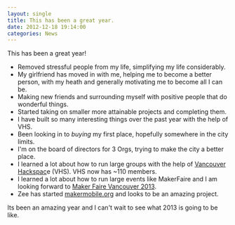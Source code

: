 ```yaml
---
layout: single
title: This has been a great year. 
date: 2012-12-18 19:14:00
categories: News
---
```

This has been a great year!
<ul>
	<li><span style="line-height: 16px;" data-mce-mark="1">Removed stressful people from my life, simplifying my life considerably. </span></li>
	<li>My girlfriend has moved in with me, helping me to become a better person, with my heath and generally motivating me to become all I can be.</li>
	<li>Making new friends and surrounding myself with positive people that do wonderful things.</li>
	<li>Started taking on smaller more attainable projects and completing them.</li>
	<li>I have built so many interesting things over the past year with the help of VHS.</li>
	<li>Been looking in to <em>buying</em> my first place, hopefully somewhere in the city limits.</li>
	<li>I'm on the board of directors for 3 Orgs, trying to make the city a better place.</li>
	<li>I learned a lot about how to run large groups with the help of <a href="http://vancouver.hackspace.ca/">Vancouver Hackspac</a>e (VHS). VHS now has ~110 members.</li>
	<li>I learned a lot about how to run large events like MakerFaire and I am looking forward to <a href="http://makerfaire.ca/">Maker Faire Vancouver 2013</a>.</li>
	<li>Zee has started <a href="http://makermobile.org/">makermobile.org</a> and looks to be an amazing project.</li>
</ul>
Its been an amazing year and I can't wait to see what 2013 is going to be like.
